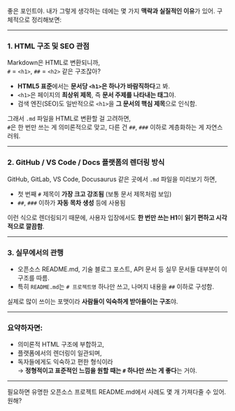 좋은 포인트야. 내가 그렇게 생각하는 데에는 몇 가지 **맥락과 실질적인 이유**가 있어. 구체적으로 정리해보면:

---

### **1. HTML 구조 및 SEO 관점**
Markdown은 HTML로 변환되니까,  
`#` = `<h1>`, `##` = `<h2>` 같은 구조잖아?

- **HTML5 표준**에서는 **문서당 `<h1>`은 하나가 바람직하다**고 봐.
- `<h1>`은 페이지의 **최상위 제목**, 즉 **문서 주제를 나타내는 태그**야.
- 검색 엔진(SEO)도 일반적으로 `<h1>`을 **그 문서의 핵심 제목**으로 인식함.
  
그래서 `.md` 파일을 HTML로 변환할 걸 고려하면,  
`#`은 한 번만 쓰는 게 의미론적으로 맞고, 다른 건 `##`, `###` 이하로 계층화하는 게 자연스러워.

---

### **2. GitHub / VS Code / Docs 플랫폼의 렌더링 방식**
GitHub, GitLab, VS Code, Docusaurus 같은 곳에서 `.md` 파일을 미리보기 하면,

- 첫 번째 `#` 제목이 **가장 크고 강조됨** (보통 문서 제목처럼 보임)
- `##`, `###` 이하가 **자동 목차 생성** 등에 사용됨

이런 식으로 렌더링되기 때문에, 사용자 입장에서도 **한 번만 쓰는 H1**이 **읽기 편하고 시각적으로 깔끔함**.

---

### **3. 실무에서의 관행**
- 오픈소스 README.md, 기술 블로그 포스트, API 문서 등 실무 문서들 대부분이 이 구조를 따름.
- 특히 `README.md`는 `# 프로젝트명` 하나만 쓰고, 나머지 내용을 `##` 이하로 구성함.

실제로 많이 쓰이는 포맷이라 **사람들이 익숙하게 받아들이는 구조**야.

---

### 요약하자면:
- 의미론적 HTML 구조에 부합하고,  
- 플랫폼에서의 렌더링이 일관되며,  
- 독자들에게도 익숙하고 편한 형식이라  
→ **정형적이고 표준적인 느낌을 원할 때는 `#` 하나만 쓰는 게 좋다**는 거야.

---

필요하면 유명한 오픈소스 프로젝트 README.md에서 사례도 몇 개 가져다줄 수 있어. 원해?